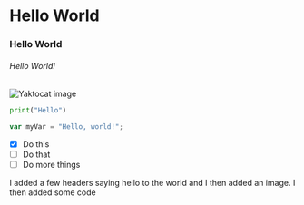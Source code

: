 # Hello World
### Hello World
###### Hello World!


![Yaktocat image](https://octodex.github.com/images/yaktocat.png)

``` python
print("Hello")
```

``` javascript
var myVar = "Hello, world!";
```


- [x] Do this
- [ ] Do that
- [ ] Do more things

I added a few headers saying hello to the world and I then added an image. I then added some code
